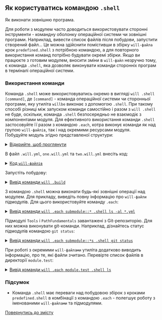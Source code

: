 ## Як користуватись командою `.shell`

Як виконати зовнішню програма.

Для роботи з модулем часто доводиться використовувати сторонні інструменти - командну оболонку операційної системи чи зовнішні програми. Наприклад, вивести список файлів після побудови, запустити створений файл... Це можна здійснити помістивши в збірку `will-файла` крок `predefined.shell` з потрібною командою, а для повторного використання команд потрібно будувати окремі збірки. Якщо ви працюєте з готовим модулем, вносити зміни в `will-файл` незручно тому, є команда `.shell`, яка дозволяє виконувати команди сторонніх програм в терміналі операційної системи.  

### Використання команди
Команда `.shell` може використовуватись окремо в вигляді `will .shell [command]`, де `[command]` - команда операційної системи чи сторонньої програми, яку утиліта `willbe` виконає з допомогою `.shell`. При такому способі різниці між запуском команди самостійно і разом з `will .shell` не буде, оскільки, команда `.shell` безпосередньо не взаємодіє з компонентами модуля. Для ефективного використання команди `.shell` застосовуйте її разом з командою `.each`, котра виконує команди як над групою `will-файлів`, так і над окремими ресурсами модуля.  
Побудуйте модуль згідно представленої структури:  

<details>
  <summary><u>Відкрийте, щоб проглянути</u></summary>

```
shellCommand
    ├── module.test
    │        ├── one.will.yml
    │        └── two.will.yml
    │
    └── .will.yml       

```

</details>

В файл `.will.yml`, `one.will.yml` та `two.will.yml` внесіть код:

<details>
  <summary><u>Код <code>will-файлів</code></u></summary>
    <p>Код <code>.will.yml</code></p>

```yaml
about :

  name : shellCommand
  description : "To use .shell command"
  version : 0.0.1

submodule :

  Tools : git+https:///github.com/Wandalen/wTools.git/out/wTools#master
  PathFundamentals : git+https:///github.com/Wandalen/wPathFundamentals.git/out/wPathFundamentals#master
  One : module.test/one

build :

  download :
    criterion :
      default : 1
    steps :
      - submodules.download

```

<p>Код <code>one.will.yml</code> і <code>two.will.yml</code></p>

```yaml
about :

  name : noWorkedFile
  description : "Only example of will-file"

```

</details>

Запустіть побудову:

<details>
  <summary><u>Вивід команди <code>will .build</code></u></summary>

```
[user@user ~]$ will .build
...
  Building module::shellCommand / build::download
     . Read : /path_to_file/.module/Tools/out/wTools.out.will.yml
     + module::Tools version master was downloaded in 12.011s
     . Read : /path_to_file/.module/PathFundamentals/out/wPathFundamentals.out.will.yml
     + module::PathFundamentals version master was downloaded in 4.239s
   + 2/4 submodule(s) of module::shellCommand were downloaded in 16.262s
  Built module::shellCommand / build::download in 16.313s

```

<p>Модуль після побудови</p>

```
shellCommand
    ├── .module
    │      ├── Tools
    │      └── PathFundamentals
    ├── module.test
    │        ├── one.will.yml
    │        └── two.will.yml
    │
    └── .will.yml       

```

</details>

З командою `.shell` можна виконати будь-які зовнішні операції над модулем. Для прикладу, виведіть повну інформацію про `will-файли` підмодулів. Для цього використовуйте команду `.each`:  

<details>
  <summary><u>Вивід команди <code>will .each submodule::* .shell ls -al *.yml</code></u></summary>

```
[user@user ~]$ will .each submodule::* .shell ls -al *.yml
...
Module at /path_to_file/.module/Tools/out/wTools.out.will.yml
 > ls -al *.yml
-rw-r--r-- 1 user user 7526 Апр  3 10:00 wTools.out.will.yml

Module at /path_to_file/.module/PathFundamentals/out/wPathFundamentals.out.will.yml
 > ls -al *.yml
-rw-r--r-- 1 user user 5970 Апр  3 10:00 wPathFundamentals.out.will.yml

Module at /path_to_file/module.test/one.will.yml
 > ls -al *.yml
-rw-r--r-- 1 user user 88 Апр  3 09:29 one.will.yml
-rw-r--r-- 1 user user 88 Апр  3 09:29 two.will.yml

```

<p>Модуль</p>

```
shellCommand
    ├── .module
    │      ├── Tools
    │      └── PathFundamentals
    ├── module.test
    │        ├── one.will.yml
    │        └── two.will.yml
    │
    └── .will.yml       

```

</details>

Підмодулі `Tools` i `PathFundamentals` завантажені з Git-репозиторію. Для них можна виконувати git-команди. Наприклад, дізнайтесь статус підмодулів командою `git status`:

<details>
  <summary><u>Вивід команди <code>will .each submodule::*s .shell git status</code></u></summary>

```
[user@user ~]$ will .each submodule::*s .shell git status
...
Module at /path_to_file/.module/Tools/out/wTools.out.will.yml
 > git status
На ветке master
Ваша ветка обновлена в соответствии с «origin/master».
нечего коммитить, нет изменений в рабочем каталоге

Module at /path_to_file/.module/PathFundamentals/out/wPathFundamentals.out.will.yml
 > git status
На ветке master
Ваша ветка обновлена в соответствии с «origin/master».
нечего коммитить, нет изменений в рабочем каталоге

```

<p>Модуль</p>

```
shellCommand
    ├── .module
    │      ├── Tools
    │      └── PathFundamentals
    ├── module.test
    │        ├── one.will.yml
    │        └── two.will.yml
    │
    └── .will.yml       

```

</details>

При роботі з окремими `will-файлами` утиліта додатково виводить інформацію, про те, які файли зчитано. Перевірте список файлів в директорії `module.test`:  

<details>
  <summary><u>Вивід команди <code>will .each module.test .shell ls</code></u></summary>

```
[user@user ~]$ will .each module.test .shell ls
...
Module at /path_to_file/module.test/one.will.yml
 . Read : /path_to_file/module.test/one.will.yml
 . Read 1 will-files in 0.344s

 > ls
one.will.yml
two.will.yml

Module at /path_to_file/module.test/two.will.yml
 . Read : /path_to_file/module.test/two.will.yml
 . Read 1 will-files in 0.265s

 > ls
one.will.yml
two.will.yml


```

<p>Модуль</p>

```
shellCommand
    ├── .module
    │      ├── Tools
    │      └── PathFundamentals
    ├── module.test
    │        ├── one.will.yml
    │        └── two.will.yml
    │
    └── .will.yml       

```

</details>

### Підсумок  
- Команда `.shell` має переваги над побудовою збірок з кроками `predefined.shell` в комбінації з командою `.each` - полегшує роботу з іменованими `will-файлами` та підмодулями.

[Повернутись до змісту](../README.md#tutorials)
